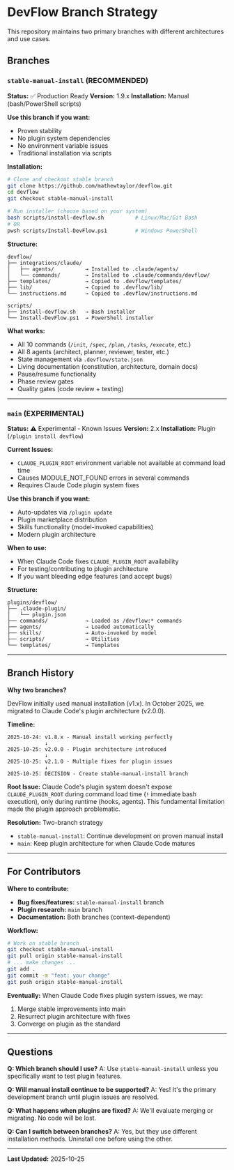 # DevFlow Branch Strategy

This repository maintains two primary branches with different architectures and use cases.

## Branches

### `stable-manual-install` (RECOMMENDED)

**Status:** ✅ Production Ready
**Version:** 1.9.x
**Installation:** Manual (bash/PowerShell scripts)

**Use this branch if you want:**
- Proven stability
- No plugin system dependencies
- No environment variable issues
- Traditional installation via scripts

**Installation:**
```bash
# Clone and checkout stable branch
git clone https://github.com/mathewtaylor/devflow.git
cd devflow
git checkout stable-manual-install

# Run installer (choose based on your system)
bash scripts/install-devflow.sh          # Linux/Mac/Git Bash
# OR
pwsh scripts/Install-DevFlow.ps1         # Windows PowerShell
```

**Structure:**
```
devflow/
├── integrations/claude/
│   ├── agents/          → Installed to .claude/agents/
│   └── commands/        → Installed to .claude/commands/devflow/
├── templates/           → Copied to .devflow/templates/
├── lib/                 → Copied to .devflow/lib/
└── instructions.md      → Copied to .devflow/instructions.md

scripts/
├── install-devflow.sh   → Bash installer
└── Install-DevFlow.ps1  → PowerShell installer
```

**What works:**
- All 10 commands (`/init`, `/spec`, `/plan`, `/tasks`, `/execute`, etc.)
- All 8 agents (architect, planner, reviewer, tester, etc.)
- State management via `.devflow/state.json`
- Living documentation (constitution, architecture, domain docs)
- Pause/resume functionality
- Phase review gates
- Quality gates (code review + testing)

---

### `main` (EXPERIMENTAL)

**Status:** ⚠️ Experimental - Known Issues
**Version:** 2.x
**Installation:** Plugin (`/plugin install devflow`)

**Current Issues:**
- `CLAUDE_PLUGIN_ROOT` environment variable not available at command load time
- Causes MODULE_NOT_FOUND errors in several commands
- Requires Claude Code plugin system fixes

**Use this branch if you want:**
- Auto-updates via `/plugin update`
- Plugin marketplace distribution
- Skills functionality (model-invoked capabilities)
- Modern plugin architecture

**When to use:**
- When Claude Code fixes `CLAUDE_PLUGIN_ROOT` availability
- For testing/contributing to plugin architecture
- If you want bleeding edge features (and accept bugs)

**Structure:**
```
plugins/devflow/
├── .claude-plugin/
│   └── plugin.json
├── commands/            → Loaded as /devflow:* commands
├── agents/              → Loaded automatically
├── skills/              → Auto-invoked by model
├── scripts/             → Utilities
└── templates/           → Templates
```

---

## Branch History

**Why two branches?**

DevFlow initially used manual installation (v1.x). In October 2025, we migrated to Claude Code's plugin architecture (v2.0.0).

**Timeline:**
```
2025-10-24: v1.8.x - Manual install working perfectly
            ↓
2025-10-25: v2.0.0 - Plugin architecture introduced
            ↓
2025-10-25: v2.1.0 - Multiple fixes for plugin issues
            ↓
2025-10-25: DECISION - Create stable-manual-install branch
```

**Root Issue:** Claude Code's plugin system doesn't expose `CLAUDE_PLUGIN_ROOT` during command load time (`!` immediate bash execution), only during runtime (hooks, agents). This fundamental limitation made the plugin approach problematic.

**Resolution:** Two-branch strategy
- `stable-manual-install`: Continue development on proven manual install
- `main`: Keep plugin architecture for when Claude Code matures

---

## For Contributors

**Where to contribute:**
- **Bug fixes/features:** `stable-manual-install` branch
- **Plugin research:** `main` branch
- **Documentation:** Both branches (context-dependent)

**Workflow:**
```bash
# Work on stable branch
git checkout stable-manual-install
git pull origin stable-manual-install
# ... make changes ...
git add .
git commit -m "feat: your change"
git push origin stable-manual-install
```

**Eventually:** When Claude Code fixes plugin system issues, we may:
1. Merge stable improvements into main
2. Resurrect plugin architecture with fixes
3. Converge on plugin as the standard

---

## Questions

**Q: Which branch should I use?**
A: Use `stable-manual-install` unless you specifically want to test plugin features.

**Q: Will manual install continue to be supported?**
A: Yes! It's the primary development branch until plugin issues are resolved.

**Q: What happens when plugins are fixed?**
A: We'll evaluate merging or migrating. No code will be lost.

**Q: Can I switch between branches?**
A: Yes, but they use different installation methods. Uninstall one before using the other.

---

**Last Updated:** 2025-10-25
